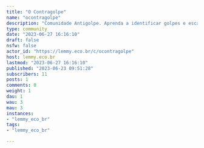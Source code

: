 ```yaml
---
title: "O Contragolpe" 
name: "ocontragolpe"
description: "Comunidade Antigolpe. Aprenda a identificar golpes e escapar de golpistas. Recebeu golpe? Poste aqui e tentaremos ajudar."
type: community
date: "2023-06-27 16:16:10"
draft: false
nsfw: false
actor_id: "https://lemmy.eco.br/c/ocontragolpe"
host: lemmy.eco.br
lastmod: "2023-06-27 16:16:10"
published: "2023-06-23 09:51:28"
subscribers: 11
posts: 1
comments: 0
weight: 1
dau: 1
wau: 3
mau: 3
instances:
- "lemmy_eco_br"
tags: 
- "lemmy_eco_br"

---
```

